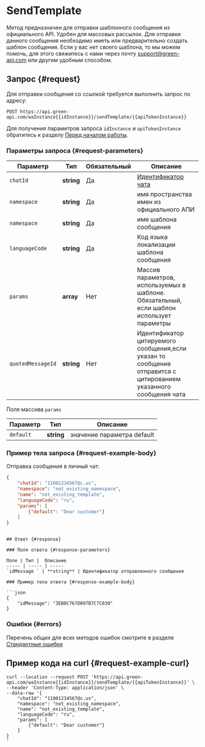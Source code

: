 # SendTemplate

Метод предназначен для отправки шаблонного сообщения из официального API. Удобен для массовых рассылок. Для отправки данного сообщения необходимо иметь или предварительно создать шаблон сообщения. Если у вас нет своего шаблона, то мы можем помочь, для этого свяжитесь с нами через почту support@green-api.com или другим удобным способом.

## Запрос {#request}

Для отправки сообщения со ссылкой требуется выполнить запрос по адресу:
```
POST https://api.green-api.com/waInstance{{idInstance}}/sendTemplate/{{apiTokenInstance}}
```

Для получения параметров запроса `idInstance` и `apiTokenInstance` обратитесь к разделу [Перед началом работы](../../before-start.md#parameters).

### Параметры запроса {#request-parameters}

Параметр | Тип | Обязательный | Описание
----- | ----- | ----- | -----
`chatId` | **string** | Да | [Идентификатор чата](../chat-id.md)
`namespace` | **string** | Да | имя пространства имен из официального АПИ
`namespace` | **string** | Да | имя шаблона сообщения
`languageCode` | **string** | Да | Код языка локализации шаблона сообщения
`params` | **array** | Нет | Массив параметров, используемых в шаблоне. Обязательный, если шаблон использует параметры
`quotedMessageId` | **string** | Нет | Идентификатор цитируемого сообщения,если указан то сообщение отправится с цитированием указанного сообщения чата

Поля массива `params`

Параметр | Тип | Описание
----- | ----- | -----
`default` | **string** | значение параметра default


### Пример тела запроса {#request-example-body}

Отправка сообщения в личный чат:
```json
{
    "chatId": "11001234567@c.us",
    "namespace": "not_existing_namespace",
    "name": "not_existing_template",
    "languageCode": "ru",
    "params": [
        {"default": "Dear customer"}
    ]
}

```
```

## Ответ {#response}

### Поля ответа {#response-parameters}

Поле | Тип |  Описание
----- | ----- | -----
`idMessage ` | **string** | Идентификатор отправленного сообщения 

### Пример тела ответа {#response-example-body}

```json
{
    "idMessage": "3EB0C767D097B7C7C030"
}
```

### Ошибки {#errors}

Перечень общих для всех методов ошибок смотрите в разделе [Стандартные ошибки](../common-errors.md)

## Пример кода на curl  {#request-example-curl}

```
curl --location --request POST 'https://api.green-api.com/waInstance{{idInstance}}/sendTemplate/{{apiTokenInstance}}' \
--header 'Content-Type: application/json' \
--data-raw '{
    "chatId": "11001234567@c.us",
    "namespace": "not_existing_namespace",
    "name": "not_existing_template",
    "languageCode": "ru",
    "params": [
        {"default": "Dear customer"}
    ]
}
'
```
